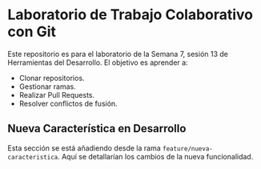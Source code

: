 # Laboratorio de Trabajo Colaborativo con Git

Este repositorio es para el laboratorio de la Semana 7, sesión 13 de Herramientas del Desarrollo.
El objetivo es aprender a:
- Clonar repositorios.
- Gestionar ramas.
- Realizar Pull Requests.
- Resolver conflictos de fusión.

## Nueva Característica en Desarrollo

Esta sección se está añadiendo desde la rama `feature/nueva-caracteristica`.
Aquí se detallarían los cambios de la nueva funcionalidad.